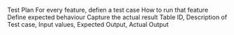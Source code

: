 Test Plan
For every feature, defien a test case
How to run that feature
Define expected behaviour
Capture the actual result
Table
ID, Description of Test case, Input values, Expected Output, Actual Output